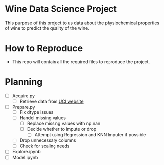 # Wine Data Science Project

This purpose of this project to us data about the physiochemical properties of wine to predict the quality of the wine. 

# How to Reproduce 

* This repo will contain all the required files to reproduce the project.

# Planning

- [ ] Acquire.py
    - [ ] Retrieve data from [UCI website](https://archive.ics.uci.edu/ml/datasets/wine+quality)
- [ ] Prepare.py
    - [ ] Fix dtype issues
    - [ ] Handel missing values
        - [ ] Replace missing values with np.nan
        - [ ] Decide whether to impute or drop
            - [ ] Attempt using Regression and KNN Imputer if possible
    - [ ] Drop unnecessary columns
    - [ ] Check for scaling needs
- [ ] Explore.ipynb
- [ ] Model.ipynb